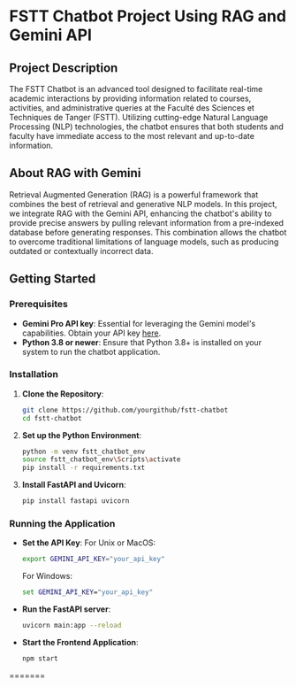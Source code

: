 # FSTT Chatbot Project Using RAG and Gemini API

## Project Description

The FSTT Chatbot is an advanced tool designed to facilitate real-time academic interactions by providing information related to courses, activities, and administrative queries at the Faculté des Sciences et Techniques de Tanger (FSTT). Utilizing cutting-edge Natural Language Processing (NLP) technologies, the chatbot ensures that both students and faculty have immediate access to the most relevant and up-to-date information.

## About RAG with Gemini

Retrieval Augmented Generation (RAG) is a powerful framework that combines the best of retrieval and generative NLP models. In this project, we integrate RAG with the Gemini API, enhancing the chatbot's ability to provide precise answers by pulling relevant information from a pre-indexed database before generating responses. This combination allows the chatbot to overcome traditional limitations of language models, such as producing outdated or contextually incorrect data.

## Getting Started

### Prerequisites

- **Gemini Pro API key**: Essential for leveraging the Gemini model's capabilities. Obtain your API key [here](https://ai.google.dev/gemini-api/docs/api-key).
- **Python 3.8 or newer**: Ensure that Python 3.8+ is installed on your system to run the chatbot application.

### Installation

1. **Clone the Repository**:

   ```bash
   git clone https://github.com/yourgithub/fstt-chatbot
   cd fstt-chatbot
   ```

2. **Set up the Python Environment**:

   ```bash
   python -m venv fstt_chatbot_env
   source fstt_chatbot_env\Scripts\activate
   pip install -r requirements.txt
   ```

3. **Install FastAPI and Uvicorn**:
   ```bash
   pip install fastapi uvicorn
   ```

### Running the Application

- **Set the API Key**:
  For Unix or MacOS:

  ```bash
  export GEMINI_API_KEY="your_api_key"
  ```

  For Windows:

  ```cmd
  set GEMINI_API_KEY="your_api_key"
  ```

- **Run the FastAPI server**:

  ```bash
  uvicorn main:app --reload
  ```

- **Start the Frontend Application**:
  ```bash
  npm start
  ```
=======
